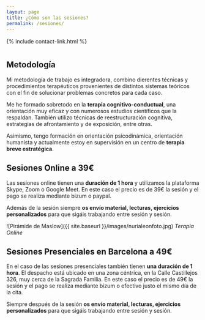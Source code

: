 ```yaml
---
layout: page
title: ¿Cómo son las sesiones? 
permalink: /sesiones/
---
```


<div style="margin-top: 16px; margin-bottom: 40px;">
    {% include contact-link.html %}
</div>

## Metodología 

Mi metodología de trabajo es integradora, combino dierentes técnicas y procedimientos terapéuticos provenientes de distintos sistemas teóricos con el fin de solucionar problemas concretos para cada caso. 

Me he formado sobretodo en la **terapia cognitivo-conductual**, una orientación muy eficaz y con numerosos estudios científicos que la respaldan. También utilizo técnicas de reestructuración cognitiva, estrategias de afrontamiento y de exposición, entre otras. 

Asimismo, tengo formación en orientación psicodinámica, orientación humanista y actualmente estoy en supervisión en un centro de **terapia breve estratégica**. 


## Sesiones Online a 39€

Las sesiones online tienen una **duración de 1 hora** y utilizamos la plataforma Skype, Zoom o Google Meet. En este caso el precio es de 39€ la sesión y el pago se realiza mediante bizum o paypal. 

Además de la sesión siempre **os envío material, lecturas, ejercicios personalizados** para que sigáis trabajando entre sesión y sesión.

![Pirámide de Maslow]({{ site.baseurl }}/images/nurialeonfoto.jpg)
*Terapia Online*


## Sesiones Presenciales en Barcelona a 49€

 En el caso de las sesiones presenciales también tienen **una duración de 1 hora**. El despacho está ubicado en una zona céntrica, en la Calle Castillejos 326, muy cerca de la Sagrada Familia. En este caso el precio es de 49€ la sesión y el pago se realiza mediante bizum o efectivo justo el mismo día de la cita. 
 
 Siempre después de la sesión **os envío material, lecturas, ejercicios personalizados** para que sigáis trabajando entre sesión y sesión.